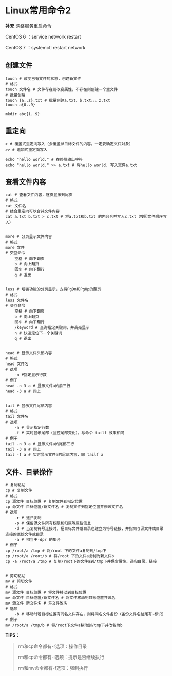 # Linux常用命令2

**补充** 网络服务重启命令

CentOS 6 ：service network restart

CentOS 7 ：systemctl restart network

## 创建文件

~~~shell
touch # 改变已有文件的状态，创建新文件
# 格式
touch 文件名 # 文件存在则改变属性，不存在则创建一个空文件
# 批量创建
touch {a..z}.txt # 批量创建a.txt、b.txt。。。z.txt
touch a{0..9}

mkdir abc{1..9}
~~~

## 重定向

~~~shell
> # 覆盖式重定向写入（会覆盖掉目标文件的内容，一定要确定文件对象）
>> # 追加式重定向写入

echo "hello world." # 在终端输出字符
echo "hello world." >> a.txt # 将hello world. 写入文件a.txt
~~~

## 查看文件内容

~~~shell
cat # 查看文件内容，逐页显示到尾页
# 格式
cat 文件名
# 结合重定向可以合并文件内容
cat a.txt b.txt > c.txt # 将a.txt和b.txt 的内容合并写入c.txt（按照文件顺序写入）


more # 分页显示文件内容
# 格式
more 文件
# 交互命令
	空格 # 向下翻页
	b # 向上翻页
	回车 # 向下翻行
	q # 退出


less # 增强功能的分页显示，支持PgDn和PgUp的翻页
# 格式
less 文件名
# 交互命令
	空格 # 向下翻页
	b # 向上翻页
	回车 # 向下翻行
	/keyword # 查询指定关键词，并高亮显示
	n # 快速定位下一个关键词
	q # 退出
	
	
head # 显示文件头部内容
# 格式
head 文件名
# 选项
	-n #指定显示行数
# 例子
head -n 3 a # 显示文件a的前三行
head -3 a # 同上


tail # 显示文件尾部内容
# 格式
tail 文件名
# 选项
	-n # 显示指定行数
	-f # 实时显示尾部（监控尾部变化），与命令 tailf 效果相同
# 例子
tail -n 3 a # 显示文件a的尾部三行
tail -3 a # 同上
tail -f a # 实时显示文件a的尾部内容，同 tailf a
~~~

## 文件、目录操作

~~~shell
# 复制粘贴
cp # 复制文件
# 格式
cp 源文件 目标位置 # 复制文件到指定位置
cp 源文件 目标位置/新文件名 # 复制文件到指定位置并修改文件名
# 选项
	-r # 递归复制
	-p # 保留源文件所有权限和归属等属性信息
	-d # 当复制符号连接时，把目标文件或目录也建立为符号链接，并指向与源文件或目录连接的原始文件或目录
	-a # 相当于-dpr 的集合
# 例子
cp /root/a /tmp # 将/root 下的文件a复制到/tmp下
cp /root/a /root/b # 将/root 下的文件a复制为新文件b
cp -a /root/a /tmp # 复制/root下的文件a到/tmp下并保留属性、递归目录、链接


# 剪切粘贴
mv # 剪切文件
# 格式
mv 源文件 目标位置 # 将文件移动到目标位置
mv 源文件 目标位置/新文件名 # 将文件移动到目标位置并改名
mv 源文件 新文件名 # 将文件改名
# 选项
	-b # 移动时若目标位置有同名文件存在，则将同名文件备份（备份文件名结尾有~标识）
# 例子
mv /root/a /tmp/b # 将/root下文件a移动到/tmp下并改名为b
~~~

**TIPS：**

>   rm和cp命令都有-r选项：操作目录
>
>   rm和cp命令都有-i选项：提示是否继续执行
>
>   rm和mv命令都有-f选项：强制执行